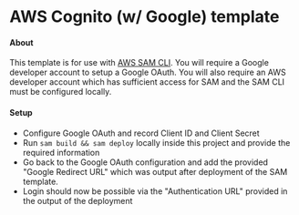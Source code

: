 # AWS Cognito (w/ Google) template

#### About
This template is for use with [AWS SAM CLI][1]. You will require a Google developer account to setup a Google OAuth. You will also require an AWS developer account which has sufficient access for SAM and the SAM CLI must be configured locally.

#### Setup
- Configure Google OAuth and record Client ID and Client Secret
- Run `sam build && sam deploy` locally inside this project and provide the required information
- Go back to the Google OAuth configuration and add the provided "Google Redirect URL" which was output after deployment of the SAM template.
- Login should now be possible via the "Authentication URL" provided in the output of the deployment



[1]: https://docs.aws.amazon.com/serverless-application-model/latest/developerguide/install-sam-cli.html
